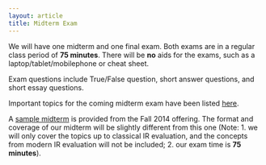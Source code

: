```yaml
---
layout: article
title: Midterm Exam
---
```


We will have one midterm and one final exam. Both exams are in a regular class period of **75 minutes**. There will be **no** aids for the exams, such as a laptop/tablet/mobilephone or cheat sheet.

Exam questions include True/False question, short answer questions, and short essay questions. 

Important topics for the coming midterm exam have been listed [here]({{site.baseurl}}/midterm-list).  

A [sample midterm]({{site.baseurl}}/docs/midterm/midterm-solution-2014Fall.pdf) is provided from the Fall 2014 offering. The format and coverage of our midterm will be slightly different from this one (Note: 1. we will only cover the topics up to classical IR evaluation, and the concepts from modern IR evaluation will not be included; 2. our exam time is **75 minutes**).  





